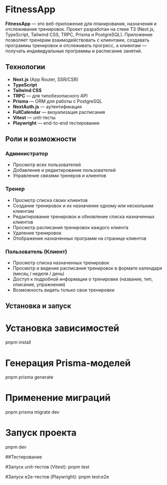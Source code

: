# FitnessApp

**FitnessApp** — это веб-приложение для планирования, назначения и отслеживания тренировок. Проект разработан на стеке T3 (Next.js, TypeScript, Tailwind CSS, TRPC, Prisma и PostgreSQL). Приложение позволяет тренерам взаимодействовать с клиентами, создавать программы тренировок и отслеживать прогресс, а клиентам — получать индивидуальные программы и расписание занятий.

## Технологии

- **Next.js** (App Router, SSR/CSR)
- **TypeScript**
- **Tailwind CSS**
- **TRPC** — для типобезопасного API
- **Prisma** — ORM для работы с PostgreSQL
- **NextAuth.js** — аутентификация
- **FullCalendar** — визуализация расписания
- **Vitest** — unit-тесты
- **Playwright** — end-to-end тестирование

## Роли и возможности

### Администратор

- Просмотр всех пользователей
- Добавление и редактирование пользователей
- Управление связями тренеров и клиентов
  
### Тренер

- Просмотр списка своих клиентов
- Создание тренировок и их назначение одному или нескольким клиентам
- Редактирование тренировок и обновление списка назначенных клиентов
- Просмотр расписания тренировок каждого клиента
- Удаление тренировок
- Отображение назначенных программ на странице клиентов

### Пользователь (Клиент)

- Просмотр списка назначенных тренировок
- Просмотр и ведение расписания тренировок в формате календаря (месяц / неделя / день)
- Доступ к подробной информации о тренировке (название, тип, описание, упражнения)
- Возможность видеть только свои тренировки

## Установка и запуск

# Установка зависимостей
pnpm install

# Генерация Prisma-моделей
pnpm prisma generate

# Применение миграций
pnpm prisma migrate dev

# Запуск проекта
pnpm dev

##Тестирование

#Запуск unit-тестов (Vitest):
pnpm test

#Запуск e2e-тестов (Playwright):
pnpm test:e2e
